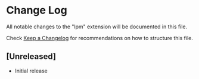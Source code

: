 # Change Log

All notable changes to the "lpm" extension will be documented in this file.

Check [Keep a Changelog](http://keepachangelog.com/) for recommendations on how to structure this file.

## [Unreleased]

- Initial release